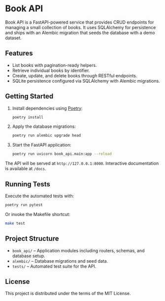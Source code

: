 # Book API

Book API is a FastAPI-powered service that provides CRUD endpoints for managing a small
collection of books. It uses SQLAlchemy for persistence and ships with an Alembic
migration that seeds the database with a demo dataset.

## Features

- List books with pagination-ready helpers.
- Retrieve individual books by identifier.
- Create, update, and delete books through RESTful endpoints.
- SQLite persistence configured via SQLAlchemy with Alembic migrations.

## Getting Started

1. Install dependencies using [Poetry](https://python-poetry.org/):
   ```bash
   poetry install
   ```
2. Apply the database migrations:
   ```bash
   poetry run alembic upgrade head
   ```
3. Start the FastAPI application:
   ```bash
   poetry run uvicorn book_api.main:app --reload
   ```

The API will be served at `http://127.0.0.1:8000`. Interactive documentation is
available at `/docs`.

## Running Tests

Execute the automated tests with:

```bash
poetry run pytest
```

Or invoke the Makefile shortcut:

```bash
make test
```

## Project Structure

- `book_api/` – Application modules including routers, schemas, and database setup.
- `alembic/` – Database migrations and seed data.
- `tests/` – Automated test suite for the API.

## License

This project is distributed under the terms of the MIT License.
